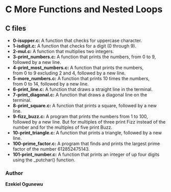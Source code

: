 # C More Functions and Nested Loops
## C files

- **0-isupper.c:** A function that checks for uppercase character.
- **1-isdigit.c:** A function that checks for a digit (0 through 9).
- **2-mul.c:** A function that multiplies two integers.
- **3-print_numbers.c:** A function that prints the numbers, from 0 to 9, followed by a new line.
- **4-print_most_numbers.c:** A function that prints the numbers, from 0 to 9 excluding 2 and 4, followed by a new line.
- **5-more_numbers.c:** A function that prints 10 times the numbers, from 0 to 14, followed by a new line.
- **6-print_line.c:** A function that draws a straight line in the terminal.
- **7-print_diagonal.c:** A function that draws a diagonal line on the terminal.
- **8-print_square.c:** A function that prints a square, followed by a new line.
- **9-fizz_buzz.c:** A program that prints the numbers from 1 to 100, followed by a new line. But for multiples of three print Fizz instead of the number and for the multiples of five print Buzz.
- **10-print_triangle.c:** A function that prints a triangle, followed by a new line.
- **100-prime_factor.c:** A program that finds and prints the largest prime factor of the number 612852475143.
- **101-print_number.c:** A function that prints an integer of up four digits using the _putchar() function.

### Author
**Ezekiel Ogunewu**
